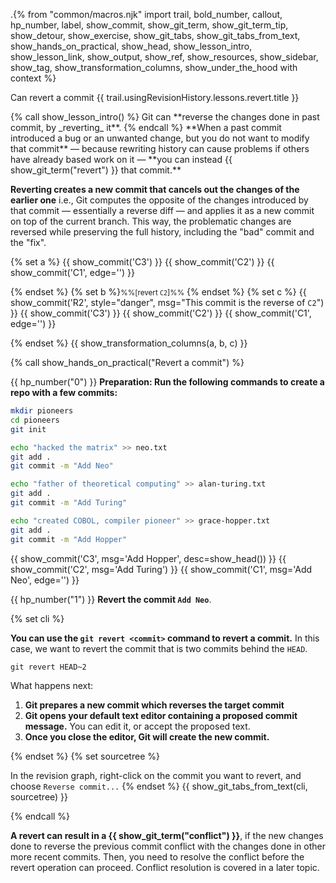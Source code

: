 .{% from "common/macros.njk" import trail, bold_number, callout, hp_number, label, show_commit, show_git_term, show_git_term_tip, show_detour, show_exercise, show_git_tabs, show_git_tabs_from_text, show_hands_on_practical, show_head, show_lesson_intro, show_lesson_link, show_output, show_ref, show_resources, show_sidebar, show_tag, show_transformation_columns, show_under_the_hood with context %}

<span id="prereqs"></span>
<span id="outcomes">Can revert a commit</span>
<span id="title">{{ trail.usingRevisionHistory.lessons.revert.title }}</span>

<div id="body">
{% call show_lesson_intro() %}
Git can **reverse the changes done in past commit, by _reverting_ it**.
{% endcall %}
**When a past commit introduced a bug or an unwanted change, but you do not want to modify that commit** — because rewriting history can cause problems if others have already based work on it — **you can instead {{ show_git_term("revert") }} that commit.**

**Reverting creates a new commit that cancels out the changes of the earlier one** i.e., Git computes the opposite of the changes introduced by that commit — essentially a reverse diff — and applies it as a new commit on top of the current branch. This way, the problematic changes are reversed while preserving the full history, including the "bad" commit and the "fix".

{% set a %}
{{ show_commit('C3') }}
{{ show_commit('C2') }}
{{ show_commit('C1', edge='') }}
<p/>

{% endset %}
{% set b %}<small>%%[revert `C2`]%%</small> {% endset %}
{% set c %}
{{ show_commit('R2', style="danger", msg="This commit is the reverse of `C2`") }}
{{ show_commit('C3') }}
{{ show_commit('C2') }}
{{ show_commit('C1', edge='') }}
<p/>

{% endset %}
{{ show_transformation_columns(a, b, c) }}

<!-- ================== start: HANDS-ON =========================== -->
{% call show_hands_on_practical("Revert a commit")  %}

{{ hp_number("0") }} **Preparation: Run the following commands to create a repo with a few commits:**

```bash
mkdir pioneers
cd pioneers
git init

echo "hacked the matrix" >> neo.txt
git add .
git commit -m "Add Neo"

echo "father of theoretical computing" >> alan-turing.txt
git add .
git commit -m "Add Turing"

echo "created COBOL, compiler pioneer" >> grace-hopper.txt
git add .
git commit -m "Add Hopper"
```
{{ show_commit('C3', msg='Add Hopper', desc=show_head()) }}
{{ show_commit('C2', msg='Add Turing') }}
{{ show_commit('C1', msg='Add Neo', edge='') }}
<p/>

{{ hp_number("1") }} **Revert the commit `Add Neo`**.

{% set cli %} <!-- ------ start: Git Tabs --------------->

**You can use the `git revert <commit>` command to revert a commit.** In this case, we want to revert the commit that is two commits behind the `HEAD`.
```bash{.no-line-numbers}
git revert HEAD~2
```
What happens next:
1. **Git prepares a new commit which reverses the target commit**
1. **Git opens your default text editor containing a proposed commit message.** You can edit it, or accept the proposed text.
1. **Once you close the editor, Git will create the new commit.**

{% endset %}
{% set sourcetree %}

In the revision graph, right-click on the commit you want to revert, and choose `Reverse commit...`
{% endset %}
{{ show_git_tabs_from_text(cli, sourcetree) }}
<!-- ------ end: Git Tabs -------------------------------->
{% endcall %}<!-- ===== end: HANDS-ON ============================ -->

<box type="warning" seamless>

**A revert can result in a {{ show_git_term("conflict") }}**, if the new changes done to reverse the previous commit conflict with the changes done in other more recent commits. Then, you need to resolve the conflict before the revert operation can proceed. <span class="non-printable">Conflict resolution is covered in a later topic.</span>
</box>
</div>

<div id="extras">
</div>
